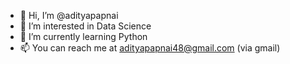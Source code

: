 - 👋 Hi, I’m @adityapapnai
- 👀 I’m interested in Data Science 
- 🌱 I’m currently learning Python 
- 📫 You can reach me at adityapapnai48@gmail.com (via gmail)

<!---
adityapapnai/adityapapnai is a ✨ special ✨ repository because its `README.md` (this file) appears on your GitHub profile.
You can click the Preview link to take a look at your changes.
--->
